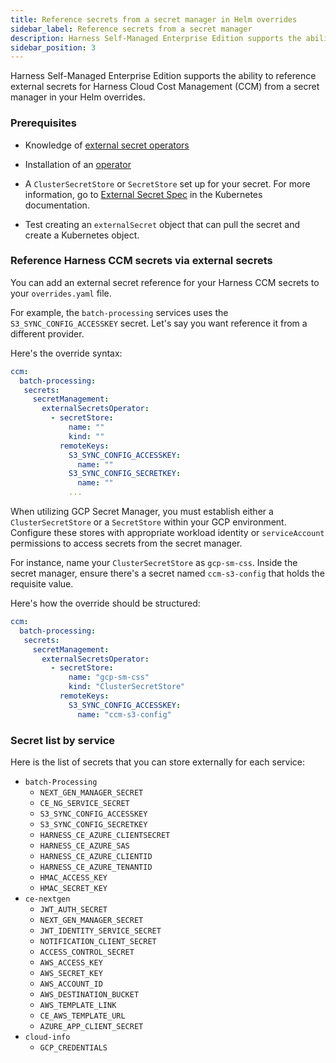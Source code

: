 ```yaml
---
title: Reference secrets from a secret manager in Helm overrides
sidebar_label: Reference secrets from a secret manager
description: Harness Self-Managed Enterprise Edition supports the ability to reference external secrets for CCM from a secret manager in Helm overrides.
sidebar_position: 3
---
```


Harness Self-Managed Enterprise Edition supports the ability to reference external secrets for Harness Cloud Cost Management (CCM) from a secret manager in your Helm overrides.

### Prerequisites

- Knowledge of [external secret operators](https://external-secrets.io/latest/)

- Installation of an [operator](https://external-secrets.io/latest/introduction/getting-started/)

- A `ClusterSecretStore` or `SecretStore` set up for your secret. For more information, go to [External Secret Spec](https://external-secrets.io/latest/provider/kubernetes/) in the Kubernetes documentation.

- Test creating an `externalSecret` object that can pull the secret and create a Kubernetes object.

### Reference Harness CCM secrets via external secrets

You can add an external secret reference for your Harness CCM secrets to your `overrides.yaml` file.

For example, the `batch-processing` services uses the `S3_SYNC_CONFIG_ACCESSKEY` secret. Let's say you want reference it from a different provider.

Here's the override syntax:

```yaml
ccm:
  batch-processing:
   secrets:
     secretManagement:
       externalSecretsOperator:
         - secretStore:
             name: ""
             kind: ""
           remoteKeys:
             S3_SYNC_CONFIG_ACCESSKEY:
               name: ""
             S3_SYNC_CONFIG_SECRETKEY:
               name: ""
             ...
```

When utilizing GCP Secret Manager, you must establish either a `ClusterSecretStore` or a `SecretStore` within your GCP environment. Configure these stores with appropriate workload identity or `serviceAccount` permissions to access secrets from the secret manager.

For instance, name your `ClusterSecretStore` as `gcp-sm-css`. Inside the secret manager, ensure there's a secret named `ccm-s3-config` that holds the requisite value.

Here's how the override should be structured:

```yaml
ccm:
  batch-processing:
   secrets:
     secretManagement:
       externalSecretsOperator:
         - secretStore:
             name: "gcp-sm-css"
             kind: "ClusterSecretStore"
           remoteKeys:
             S3_SYNC_CONFIG_ACCESSKEY:
               name: "ccm-s3-config"
```

### Secret list by service

Here is the list of secrets that you can store externally for each service:

- `batch-Processing`
   - `NEXT_GEN_MANAGER_SECRET`
   - `CE_NG_SERVICE_SECRET`
   - `S3_SYNC_CONFIG_ACCESSKEY`
   - `S3_SYNC_CONFIG_SECRETKEY`
   - `HARNESS_CE_AZURE_CLIENTSECRET`
   - `HARNESS_CE_AZURE_SAS`
   - `HARNESS_CE_AZURE_CLIENTID`
   - `HARNESS_CE_AZURE_TENANTID`
   - `HMAC_ACCESS_KEY`
   - `HMAC_SECRET_KEY`
- `ce-nextgen`
   - `JWT_AUTH_SECRET`
   - `NEXT_GEN_MANAGER_SECRET`
   - `JWT_IDENTITY_SERVICE_SECRET`
   - `NOTIFICATION_CLIENT_SECRET`
   - `ACCESS_CONTROL_SECRET`
   - `AWS_ACCESS_KEY`
   - `AWS_SECRET_KEY`
   - `AWS_ACCOUNT_ID`
   - `AWS_DESTINATION_BUCKET`
   - `AWS_TEMPLATE_LINK`
   - `CE_AWS_TEMPLATE_URL`
   - `AZURE_APP_CLIENT_SECRET`
- `cloud-info`
   - `GCP_CREDENTIALS`

